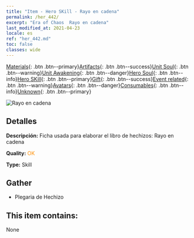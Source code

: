 ```yaml
---
title: "Item - Hero SKill - Rayo en cadena"
permalink: /her_442/
excerpt: "Era of Chaos  Rayo en cadena"
last_modified_at: 2021-04-23
locale: es
ref: "her_442.md"
toc: false
classes: wide
---
```

 [Materials](/ItemsES/){: .btn .btn--primary}[Artifacts](/ItemsES/Artifacts/){: .btn .btn--success}[Unit Soul](/ItemsES/UnitSoul/){: .btn .btn--warning}[Unit Awakening](/ItemsES/UnitAwakening/){: .btn .btn--danger}[Hero Soul](/ItemsES/HeroSoul/){: .btn .btn--info}[Hero SKill](/ItemsES/HeroSkill/){: .btn .btn--primary}[Gift](/ItemsES/Gift/){: .btn .btn--success}[Event related](/ItemsES/Events/){: .btn .btn--warning}[Avatars](/ItemsES/Avatars/){: .btn .btn--danger}[Consumables](/ItemsES/Consumables/){: .btn .btn--info}[Unknown](/ItemsES/Unknown/){: .btn .btn--primary}

 ![Rayo en cadena](/images/t/ps_liansuoshandian.png)

## Detalles
 **Descripción:** Ficha usada para elaborar el libro de hechizos: Rayo en cadena

 **Quality:** <span style="color: #FF8C00">OK</span>

 **Type:** Skill

## Gather

*    Plegaria de Hechizo 

## This item contains:

  None

